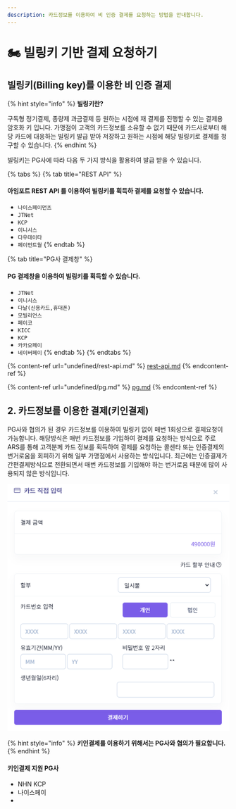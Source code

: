```yaml
---
description: 카드정보를 이용하여 비 인증 결제를 요청하는 방법을 안내합니다.
---
```


# 🏍 빌링키 기반 결제 요청하기

## 빌링키(Billing key)를 이용한 비 인증 결제

{% hint style="info" %}
**빌링키란?**

구독형 정기결제, 종량제 과금결제 등 원하는 시점에 재 결제를 진행할 수 있는 결제용 암호화 키 입니다. 가맹점이 고객의 카드정보를 소유할 수 없기 때문에 카드사로부터 해당 카드에 대응하는 빌링키 발급 받아 저장하고 원하는 시점에 해당 빌링키로 결제를 청구할 수 있습니다.
{% endhint %}

빌링키는 PG사에 따라 다음 두 가지 방식을 활용하여 발급 받을 수 있습니다.

{% tabs %}
{% tab title="REST API" %}
#### 아임포트 REST API 를 이용하여 빌링키를 획득하 결제를 요청할 수 있습니다.

* `나이스페이먼츠`
* `JTNet`
* `KCP`
* `이니시스`
* `다우데이타`
* `페이먼트월`
{% endtab %}

{% tab title="PG사 결제창" %}
#### PG 결제창을 이용하여 빌링키를 획득할 수 있습니다.

* `JTNet`
* `이니시스`
* `다날(신용카드,휴대폰)`
* `모빌리언스`
* `페이코`
* `KICC`
* `KCP`
* `카카오페이`
* `네이버페이`
{% endtab %}
{% endtabs %}

{% content-ref url="undefined/rest-api.md" %}
[rest-api.md](undefined/rest-api.md)
{% endcontent-ref %}

{% content-ref url="undefined/pg.md" %}
[pg.md](undefined/pg.md)
{% endcontent-ref %}

## 2. 카드정보를 이용한 결제(키인결제) <a href="#a-rest-api" id="a-rest-api"></a>

PG사와 협의가 된 경우 카드정보를 이용하여 빌링키 없이 매번 1회성으로 결제요청이 가능합니다. 해당방식은 매번 카드정보를 기입하여 결제를 요청하는 방식으로 주로 ARS를 통해 고객분께 카드 정보를 획득하여 결제를 요청하는 콜센타 또는 인증결제의 번거로움을 회피하기 위해 일부 가맹점에서 사용하는 방식입니다. 최근에는 인증결제가 간편결제방식으로 전환되면서 매번 카드정보를 기입해야 하는 번거로움 때문에 많이 사용되지 않은 방식입니다.

![차이포트 이용 가맹점 "링글 잉글리시 에듀케이션"](<../../.gitbook/assets/image (7) (1) (1) (1).png>)

{% hint style="info" %}
**키인결제를 이용하기 위해서는 PG사와 협의가 필요합니다.**
{% endhint %}

#### 키인결제 지원 PG사

* NHN KCP
* 나이스페이
*
